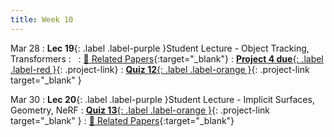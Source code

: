 ```yaml
---
title: Week 10
---
```


Mar 28
: **Lec 19**{: .label .label-purple }Student Lecture - Object Tracking, Transformers
: &nbsp;
  : [📃 Related Papers](/CSCI5980-Spr23-DeepRob/papers/){:target="_blank"}
: [**Project 4 due**{: .label .label-red }](/CSCI5980-Spr23-DeepRob/projects/project4){: .project-link}
: [**Quiz 12**{: .label .label-orange }](https://www.gradescope.com/courses/481744){: .project-link target="_blank" }
  <!-- : [Solution](#) -->

Mar 30
: **Lec 20**{: .label .label-purple }Student Lecture - Implicit Surfaces, Geometry, NeRF
: [**Quiz 13**{: .label .label-orange }](https://www.gradescope.com/courses/481744){: .project-link target="_blank" }
  : [📃 Related Papers](/CSCI5980-Spr23-DeepRob/papers/){:target="_blank"}
  <!-- : [3.1](#), [2.2](#), [2.3](#) -->

<!-- Mar 17
: **Dis 10**{: .label .label-blue }[Paper discussion: Deep Filters](#) -->
